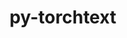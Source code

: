 ---
title: "py-torchtext"
layout: cache
categories: [package, develop]
meta: {"versions": ["0.15.2", "0.16.0"], "compilers": ["apple-clang@=14.0.0", "gcc@=11.3.0", "gcc@=11.4.0"], "oss": ["ubuntu22.04", "ventura"], "platforms": ["darwin", "linux"], "targets": ["aarch64", "x86_64_v3"], "stacks": ["ml-darwin-aarch64-mps", "ml-linux-x86_64-cpu", "ml-linux-x86_64-cuda", "root"], "num_specs": 79, "num_specs_by_stack": {"root": 79, "ml-darwin-aarch64-mps": 23, "ml-linux-x86_64-cpu": 28, "ml-linux-x86_64-cuda": 28}}
spec_details: [{"hash": "cri5cwp4z3zboxkbjv6bqapev6iythih", "compiler": "apple-clang@=14.0.0", "versions": ["0.16.0"], "os": "ventura", "platform": "darwin", "target": "aarch64", "variants": ["build_system=python_pip"], "stacks": ["root", "ml-darwin-aarch64-mps"], "size": "-", "tarball": "https://binaries.spack.io/develop/build_cache/darwin-ventura-aarch64/apple-clang-14.0.0/py-torchtext-0.16.0/darwin-ventura-aarch64-apple-clang-14.0.0-py-torchtext-0.16.0-cri5cwp4z3zboxkbjv6bqapev6iythih.spack"}, {"hash": "7tatpfkeoj3pkky5or2l3p4fxrod73zg", "compiler": "apple-clang@=14.0.0", "versions": ["0.15.2"], "os": "ventura", "platform": "darwin", "target": "aarch64", "variants": ["build_system=python_pip"], "stacks": ["root", "ml-darwin-aarch64-mps"], "size": "-", "tarball": "https://binaries.spack.io/develop/build_cache/darwin-ventura-aarch64/apple-clang-14.0.0/py-torchtext-0.15.2/darwin-ventura-aarch64-apple-clang-14.0.0-py-torchtext-0.15.2-7tatpfkeoj3pkky5or2l3p4fxrod73zg.spack"}, {"hash": "kdsdvr5nvzifgctftvaahfbhvk3xngcu", "compiler": "apple-clang@=14.0.0", "versions": ["0.15.2"], "os": "ventura", "platform": "darwin", "target": "aarch64", "variants": ["build_system=python_pip"], "stacks": ["root", "ml-darwin-aarch64-mps"], "size": "-", "tarball": "https://binaries.spack.io/develop/build_cache/darwin-ventura-aarch64/apple-clang-14.0.0/py-torchtext-0.15.2/darwin-ventura-aarch64-apple-clang-14.0.0-py-torchtext-0.15.2-kdsdvr5nvzifgctftvaahfbhvk3xngcu.spack"}, {"hash": "dhwoses22wn6ywdwcu5gu5cgvqmu2nsb", "compiler": "apple-clang@=14.0.0", "versions": ["0.15.2"], "os": "ventura", "platform": "darwin", "target": "aarch64", "variants": ["build_system=python_pip"], "stacks": ["root", "ml-darwin-aarch64-mps"], "size": "-", "tarball": "https://binaries.spack.io/develop/build_cache/darwin-ventura-aarch64/apple-clang-14.0.0/py-torchtext-0.15.2/darwin-ventura-aarch64-apple-clang-14.0.0-py-torchtext-0.15.2-dhwoses22wn6ywdwcu5gu5cgvqmu2nsb.spack"}, {"hash": "iqtvevl4x5kw6khzla7tsli5v2rhauac", "compiler": "apple-clang@=14.0.0", "versions": ["0.15.2"], "os": "ventura", "platform": "darwin", "target": "aarch64", "variants": ["build_system=python_pip"], "stacks": ["root", "ml-darwin-aarch64-mps"], "size": "-", "tarball": "https://binaries.spack.io/develop/build_cache/darwin-ventura-aarch64/apple-clang-14.0.0/py-torchtext-0.15.2/darwin-ventura-aarch64-apple-clang-14.0.0-py-torchtext-0.15.2-iqtvevl4x5kw6khzla7tsli5v2rhauac.spack"}, {"hash": "ego2m3oibe44da6z6erseter3jbct5mn", "compiler": "apple-clang@=14.0.0", "versions": ["0.15.2"], "os": "ventura", "platform": "darwin", "target": "aarch64", "variants": ["build_system=python_pip"], "stacks": ["root", "ml-darwin-aarch64-mps"], "size": "-", "tarball": "https://binaries.spack.io/develop/build_cache/darwin-ventura-aarch64/apple-clang-14.0.0/py-torchtext-0.15.2/darwin-ventura-aarch64-apple-clang-14.0.0-py-torchtext-0.15.2-ego2m3oibe44da6z6erseter3jbct5mn.spack"}, {"hash": "rksxcolthvocg4ozx6hcgwnz77du3naq", "compiler": "apple-clang@=14.0.0", "versions": ["0.15.2"], "os": "ventura", "platform": "darwin", "target": "aarch64", "variants": ["build_system=python_pip"], "stacks": ["root", "ml-darwin-aarch64-mps"], "size": "-", "tarball": "https://binaries.spack.io/develop/build_cache/darwin-ventura-aarch64/apple-clang-14.0.0/py-torchtext-0.15.2/darwin-ventura-aarch64-apple-clang-14.0.0-py-torchtext-0.15.2-rksxcolthvocg4ozx6hcgwnz77du3naq.spack"}, {"hash": "ywq5loqhmikkce2ncceec2lqsuxyu72v", "compiler": "apple-clang@=14.0.0", "versions": ["0.15.2"], "os": "ventura", "platform": "darwin", "target": "aarch64", "variants": ["build_system=python_pip"], "stacks": ["root", "ml-darwin-aarch64-mps"], "size": "-", "tarball": "https://binaries.spack.io/develop/build_cache/darwin-ventura-aarch64/apple-clang-14.0.0/py-torchtext-0.15.2/darwin-ventura-aarch64-apple-clang-14.0.0-py-torchtext-0.15.2-ywq5loqhmikkce2ncceec2lqsuxyu72v.spack"}, {"hash": "nfsv526zouzhlnr2prrp3gfnvpgc3wiu", "compiler": "apple-clang@=14.0.0", "versions": ["0.15.2"], "os": "ventura", "platform": "darwin", "target": "aarch64", "variants": ["build_system=python_pip"], "stacks": ["root", "ml-darwin-aarch64-mps"], "size": "-", "tarball": "https://binaries.spack.io/develop/build_cache/darwin-ventura-aarch64/apple-clang-14.0.0/py-torchtext-0.15.2/darwin-ventura-aarch64-apple-clang-14.0.0-py-torchtext-0.15.2-nfsv526zouzhlnr2prrp3gfnvpgc3wiu.spack"}, {"hash": "rkvgae5cstzrorx6qvc4lqfsgofzp7de", "compiler": "apple-clang@=14.0.0", "versions": ["0.15.2"], "os": "ventura", "platform": "darwin", "target": "aarch64", "variants": ["build_system=python_pip"], "stacks": ["root", "ml-darwin-aarch64-mps"], "size": "-", "tarball": "https://binaries.spack.io/develop/build_cache/darwin-ventura-aarch64/apple-clang-14.0.0/py-torchtext-0.15.2/darwin-ventura-aarch64-apple-clang-14.0.0-py-torchtext-0.15.2-rkvgae5cstzrorx6qvc4lqfsgofzp7de.spack"}, {"hash": "rp4pfgn5jszfq7vba4dhafytqt3hna5m", "compiler": "apple-clang@=14.0.0", "versions": ["0.15.2"], "os": "ventura", "platform": "darwin", "target": "aarch64", "variants": ["build_system=python_pip"], "stacks": ["root", "ml-darwin-aarch64-mps"], "size": "-", "tarball": "https://binaries.spack.io/develop/build_cache/darwin-ventura-aarch64/apple-clang-14.0.0/py-torchtext-0.15.2/darwin-ventura-aarch64-apple-clang-14.0.0-py-torchtext-0.15.2-rp4pfgn5jszfq7vba4dhafytqt3hna5m.spack"}, {"hash": "6g2rt4n44c6qbiqgncsco5c5zgbuldjh", "compiler": "apple-clang@=14.0.0", "versions": ["0.15.2"], "os": "ventura", "platform": "darwin", "target": "aarch64", "variants": ["build_system=python_pip"], "stacks": ["root", "ml-darwin-aarch64-mps"], "size": "-", "tarball": "https://binaries.spack.io/develop/build_cache/darwin-ventura-aarch64/apple-clang-14.0.0/py-torchtext-0.15.2/darwin-ventura-aarch64-apple-clang-14.0.0-py-torchtext-0.15.2-6g2rt4n44c6qbiqgncsco5c5zgbuldjh.spack"}, {"hash": "7v5p3tms3nfirpk5fvna2qttqeyc22nm", "compiler": "apple-clang@=14.0.0", "versions": ["0.15.2"], "os": "ventura", "platform": "darwin", "target": "aarch64", "variants": ["build_system=python_pip"], "stacks": ["root", "ml-darwin-aarch64-mps"], "size": "-", "tarball": "https://binaries.spack.io/develop/build_cache/darwin-ventura-aarch64/apple-clang-14.0.0/py-torchtext-0.15.2/darwin-ventura-aarch64-apple-clang-14.0.0-py-torchtext-0.15.2-7v5p3tms3nfirpk5fvna2qttqeyc22nm.spack"}, {"hash": "yjnwdb65aieizfnnu2k774acocu2ktcs", "compiler": "apple-clang@=14.0.0", "versions": ["0.15.2"], "os": "ventura", "platform": "darwin", "target": "aarch64", "variants": ["build_system=python_pip"], "stacks": ["root", "ml-darwin-aarch64-mps"], "size": "-", "tarball": "https://binaries.spack.io/develop/build_cache/darwin-ventura-aarch64/apple-clang-14.0.0/py-torchtext-0.15.2/darwin-ventura-aarch64-apple-clang-14.0.0-py-torchtext-0.15.2-yjnwdb65aieizfnnu2k774acocu2ktcs.spack"}, {"hash": "c5lx3vtt4y76vw6xnwfbgznl4mqvycc2", "compiler": "apple-clang@=14.0.0", "versions": ["0.16.0"], "os": "ventura", "platform": "darwin", "target": "aarch64", "variants": ["build_system=python_pip"], "stacks": ["root", "ml-darwin-aarch64-mps"], "size": "-", "tarball": "https://binaries.spack.io/develop/build_cache/darwin-ventura-aarch64/apple-clang-14.0.0/py-torchtext-0.16.0/darwin-ventura-aarch64-apple-clang-14.0.0-py-torchtext-0.16.0-c5lx3vtt4y76vw6xnwfbgznl4mqvycc2.spack"}, {"hash": "ulwbpnlvqruvmm6pvkhzaqhz7r4k6kdq", "compiler": "apple-clang@=14.0.0", "versions": ["0.15.2"], "os": "ventura", "platform": "darwin", "target": "aarch64", "variants": ["build_system=python_pip"], "stacks": ["root", "ml-darwin-aarch64-mps"], "size": "-", "tarball": "https://binaries.spack.io/develop/build_cache/darwin-ventura-aarch64/apple-clang-14.0.0/py-torchtext-0.15.2/darwin-ventura-aarch64-apple-clang-14.0.0-py-torchtext-0.15.2-ulwbpnlvqruvmm6pvkhzaqhz7r4k6kdq.spack"}, {"hash": "fel2ps4kx6byjonydrrazv5w6rvn4juj", "compiler": "apple-clang@=14.0.0", "versions": ["0.16.0"], "os": "ventura", "platform": "darwin", "target": "aarch64", "variants": ["build_system=python_pip"], "stacks": ["root", "ml-darwin-aarch64-mps"], "size": "-", "tarball": "https://binaries.spack.io/develop/build_cache/darwin-ventura-aarch64/apple-clang-14.0.0/py-torchtext-0.16.0/darwin-ventura-aarch64-apple-clang-14.0.0-py-torchtext-0.16.0-fel2ps4kx6byjonydrrazv5w6rvn4juj.spack"}, {"hash": "zmusgjpoyydkhreugzq2zkr4ec5ijtx6", "compiler": "apple-clang@=14.0.0", "versions": ["0.15.2"], "os": "ventura", "platform": "darwin", "target": "aarch64", "variants": ["build_system=python_pip"], "stacks": ["root", "ml-darwin-aarch64-mps"], "size": "-", "tarball": "https://binaries.spack.io/develop/build_cache/darwin-ventura-aarch64/apple-clang-14.0.0/py-torchtext-0.15.2/darwin-ventura-aarch64-apple-clang-14.0.0-py-torchtext-0.15.2-zmusgjpoyydkhreugzq2zkr4ec5ijtx6.spack"}, {"hash": "qv42rscjowrbn2sd7meiubtz7mnzo27u", "compiler": "apple-clang@=14.0.0", "versions": ["0.15.2"], "os": "ventura", "platform": "darwin", "target": "aarch64", "variants": ["build_system=python_pip"], "stacks": ["root", "ml-darwin-aarch64-mps"], "size": "-", "tarball": "https://binaries.spack.io/develop/build_cache/darwin-ventura-aarch64/apple-clang-14.0.0/py-torchtext-0.15.2/darwin-ventura-aarch64-apple-clang-14.0.0-py-torchtext-0.15.2-qv42rscjowrbn2sd7meiubtz7mnzo27u.spack"}, {"hash": "icsbrkzkpuwixo4dta5bqpu5cz7rosq5", "compiler": "apple-clang@=14.0.0", "versions": ["0.16.0"], "os": "ventura", "platform": "darwin", "target": "aarch64", "variants": ["build_system=python_pip"], "stacks": ["root", "ml-darwin-aarch64-mps"], "size": "-", "tarball": "https://binaries.spack.io/develop/build_cache/darwin-ventura-aarch64/apple-clang-14.0.0/py-torchtext-0.16.0/darwin-ventura-aarch64-apple-clang-14.0.0-py-torchtext-0.16.0-icsbrkzkpuwixo4dta5bqpu5cz7rosq5.spack"}, {"hash": "hliapzqjaei6ag6ixxcra5vwkh5pzktk", "compiler": "apple-clang@=14.0.0", "versions": ["0.16.0"], "os": "ventura", "platform": "darwin", "target": "aarch64", "variants": ["build_system=python_pip"], "stacks": ["root", "ml-darwin-aarch64-mps"], "size": "-", "tarball": "https://binaries.spack.io/develop/build_cache/darwin-ventura-aarch64/apple-clang-14.0.0/py-torchtext-0.16.0/darwin-ventura-aarch64-apple-clang-14.0.0-py-torchtext-0.16.0-hliapzqjaei6ag6ixxcra5vwkh5pzktk.spack"}, {"hash": "y7noewm57h2ac2ah5kjspp5wx4hn5t6b", "compiler": "apple-clang@=14.0.0", "versions": ["0.16.0"], "os": "ventura", "platform": "darwin", "target": "aarch64", "variants": ["build_system=python_pip"], "stacks": ["root", "ml-darwin-aarch64-mps"], "size": "-", "tarball": "https://binaries.spack.io/develop/build_cache/darwin-ventura-aarch64/apple-clang-14.0.0/py-torchtext-0.16.0/darwin-ventura-aarch64-apple-clang-14.0.0-py-torchtext-0.16.0-y7noewm57h2ac2ah5kjspp5wx4hn5t6b.spack"}, {"hash": "mqs4vtkogkjtxuejppqpltc5g6r5wnph", "compiler": "apple-clang@=14.0.0", "versions": ["0.16.0"], "os": "ventura", "platform": "darwin", "target": "aarch64", "variants": ["build_system=python_pip"], "stacks": ["root", "ml-darwin-aarch64-mps"], "size": "-", "tarball": "https://binaries.spack.io/develop/build_cache/darwin-ventura-aarch64/apple-clang-14.0.0/py-torchtext-0.16.0/darwin-ventura-aarch64-apple-clang-14.0.0-py-torchtext-0.16.0-mqs4vtkogkjtxuejppqpltc5g6r5wnph.spack"}, {"hash": "w5krctvjkbcp5zan4nlmrvatr5mrwzgf", "compiler": "gcc@=11.3.0", "versions": ["0.15.2"], "os": "ubuntu22.04", "platform": "linux", "target": "x86_64_v3", "variants": ["build_system=python_pip"], "stacks": ["ml-linux-x86_64-cpu", "root"], "size": "-", "tarball": "https://binaries.spack.io/develop/build_cache/linux-ubuntu22.04-x86_64_v3/gcc-11.3.0/py-torchtext-0.15.2/linux-ubuntu22.04-x86_64_v3-gcc-11.3.0-py-torchtext-0.15.2-w5krctvjkbcp5zan4nlmrvatr5mrwzgf.spack"}, {"hash": "aiyaw2z5xr224ae2ho6sdwcsblxp57g2", "compiler": "gcc@=11.3.0", "versions": ["0.15.2"], "os": "ubuntu22.04", "platform": "linux", "target": "x86_64_v3", "variants": ["build_system=python_pip"], "stacks": ["ml-linux-x86_64-cuda", "root"], "size": "-", "tarball": "https://binaries.spack.io/develop/build_cache/linux-ubuntu22.04-x86_64_v3/gcc-11.3.0/py-torchtext-0.15.2/linux-ubuntu22.04-x86_64_v3-gcc-11.3.0-py-torchtext-0.15.2-aiyaw2z5xr224ae2ho6sdwcsblxp57g2.spack"}, {"hash": "me5upj7aswy3i2c44b4tsxjqothxldm5", "compiler": "gcc@=11.3.0", "versions": ["0.15.2"], "os": "ubuntu22.04", "platform": "linux", "target": "x86_64_v3", "variants": ["build_system=python_pip"], "stacks": ["ml-linux-x86_64-cuda", "root"], "size": "-", "tarball": "https://binaries.spack.io/develop/build_cache/linux-ubuntu22.04-x86_64_v3/gcc-11.3.0/py-torchtext-0.15.2/linux-ubuntu22.04-x86_64_v3-gcc-11.3.0-py-torchtext-0.15.2-me5upj7aswy3i2c44b4tsxjqothxldm5.spack"}, {"hash": "aqyqeveyq673bo3yp3jjjaqficzsneyt", "compiler": "gcc@=11.3.0", "versions": ["0.15.2"], "os": "ubuntu22.04", "platform": "linux", "target": "x86_64_v3", "variants": ["build_system=python_pip"], "stacks": ["ml-linux-x86_64-cuda", "root"], "size": "-", "tarball": "https://binaries.spack.io/develop/build_cache/linux-ubuntu22.04-x86_64_v3/gcc-11.3.0/py-torchtext-0.15.2/linux-ubuntu22.04-x86_64_v3-gcc-11.3.0-py-torchtext-0.15.2-aqyqeveyq673bo3yp3jjjaqficzsneyt.spack"}, {"hash": "pr3i6t3tzxa6mw5rgokxtb3lk4q6uylw", "compiler": "gcc@=11.3.0", "versions": ["0.15.2"], "os": "ubuntu22.04", "platform": "linux", "target": "x86_64_v3", "variants": ["build_system=python_pip"], "stacks": ["ml-linux-x86_64-cuda", "root"], "size": "-", "tarball": "https://binaries.spack.io/develop/build_cache/linux-ubuntu22.04-x86_64_v3/gcc-11.3.0/py-torchtext-0.15.2/linux-ubuntu22.04-x86_64_v3-gcc-11.3.0-py-torchtext-0.15.2-pr3i6t3tzxa6mw5rgokxtb3lk4q6uylw.spack"}, {"hash": "4p5thoeef6kpsasse26akxmqcjwakoet", "compiler": "gcc@=11.3.0", "versions": ["0.15.2"], "os": "ubuntu22.04", "platform": "linux", "target": "x86_64_v3", "variants": ["build_system=python_pip"], "stacks": ["ml-linux-x86_64-cpu", "root"], "size": "-", "tarball": "https://binaries.spack.io/develop/build_cache/linux-ubuntu22.04-x86_64_v3/gcc-11.3.0/py-torchtext-0.15.2/linux-ubuntu22.04-x86_64_v3-gcc-11.3.0-py-torchtext-0.15.2-4p5thoeef6kpsasse26akxmqcjwakoet.spack"}, {"hash": "l7ac5hnt62o3oqayeedtekb56ckv2qif", "compiler": "gcc@=11.3.0", "versions": ["0.15.2"], "os": "ubuntu22.04", "platform": "linux", "target": "x86_64_v3", "variants": ["build_system=python_pip"], "stacks": ["ml-linux-x86_64-cuda", "root"], "size": "-", "tarball": "https://binaries.spack.io/develop/build_cache/linux-ubuntu22.04-x86_64_v3/gcc-11.3.0/py-torchtext-0.15.2/linux-ubuntu22.04-x86_64_v3-gcc-11.3.0-py-torchtext-0.15.2-l7ac5hnt62o3oqayeedtekb56ckv2qif.spack"}, {"hash": "b5yw3rmrfemlnuwokwyqtaktp3ysbyqx", "compiler": "gcc@=11.3.0", "versions": ["0.15.2"], "os": "ubuntu22.04", "platform": "linux", "target": "x86_64_v3", "variants": ["build_system=python_pip"], "stacks": ["ml-linux-x86_64-cuda", "root"], "size": "-", "tarball": "https://binaries.spack.io/develop/build_cache/linux-ubuntu22.04-x86_64_v3/gcc-11.3.0/py-torchtext-0.15.2/linux-ubuntu22.04-x86_64_v3-gcc-11.3.0-py-torchtext-0.15.2-b5yw3rmrfemlnuwokwyqtaktp3ysbyqx.spack"}, {"hash": "malmi6tckw6gx2wodskoee6uraw5y4r7", "compiler": "gcc@=11.3.0", "versions": ["0.15.2"], "os": "ubuntu22.04", "platform": "linux", "target": "x86_64_v3", "variants": ["build_system=python_pip"], "stacks": ["ml-linux-x86_64-cuda", "root"], "size": "-", "tarball": "https://binaries.spack.io/develop/build_cache/linux-ubuntu22.04-x86_64_v3/gcc-11.3.0/py-torchtext-0.15.2/linux-ubuntu22.04-x86_64_v3-gcc-11.3.0-py-torchtext-0.15.2-malmi6tckw6gx2wodskoee6uraw5y4r7.spack"}, {"hash": "gmg6dqtnh5wc4jg3lzmhzunv3l5jz3ak", "compiler": "gcc@=11.3.0", "versions": ["0.15.2"], "os": "ubuntu22.04", "platform": "linux", "target": "x86_64_v3", "variants": ["build_system=python_pip"], "stacks": ["ml-linux-x86_64-cpu", "root"], "size": "-", "tarball": "https://binaries.spack.io/develop/build_cache/linux-ubuntu22.04-x86_64_v3/gcc-11.3.0/py-torchtext-0.15.2/linux-ubuntu22.04-x86_64_v3-gcc-11.3.0-py-torchtext-0.15.2-gmg6dqtnh5wc4jg3lzmhzunv3l5jz3ak.spack"}, {"hash": "reqmskefrswwevowbmzvfx2spfgrcce7", "compiler": "gcc@=11.3.0", "versions": ["0.15.2"], "os": "ubuntu22.04", "platform": "linux", "target": "x86_64_v3", "variants": ["build_system=python_pip"], "stacks": ["ml-linux-x86_64-cpu", "root"], "size": "-", "tarball": "https://binaries.spack.io/develop/build_cache/linux-ubuntu22.04-x86_64_v3/gcc-11.3.0/py-torchtext-0.15.2/linux-ubuntu22.04-x86_64_v3-gcc-11.3.0-py-torchtext-0.15.2-reqmskefrswwevowbmzvfx2spfgrcce7.spack"}, {"hash": "ayg3onhuaz2gkkgbbdq6wiwhnv56kb2c", "compiler": "gcc@=11.3.0", "versions": ["0.15.2"], "os": "ubuntu22.04", "platform": "linux", "target": "x86_64_v3", "variants": ["build_system=python_pip"], "stacks": ["ml-linux-x86_64-cpu", "root"], "size": "-", "tarball": "https://binaries.spack.io/develop/build_cache/linux-ubuntu22.04-x86_64_v3/gcc-11.3.0/py-torchtext-0.15.2/linux-ubuntu22.04-x86_64_v3-gcc-11.3.0-py-torchtext-0.15.2-ayg3onhuaz2gkkgbbdq6wiwhnv56kb2c.spack"}, {"hash": "slixk7fobrrbftn73oyarchks7garrqs", "compiler": "gcc@=11.3.0", "versions": ["0.15.2"], "os": "ubuntu22.04", "platform": "linux", "target": "x86_64_v3", "variants": ["build_system=python_pip"], "stacks": ["ml-linux-x86_64-cuda", "root"], "size": "-", "tarball": "https://binaries.spack.io/develop/build_cache/linux-ubuntu22.04-x86_64_v3/gcc-11.3.0/py-torchtext-0.15.2/linux-ubuntu22.04-x86_64_v3-gcc-11.3.0-py-torchtext-0.15.2-slixk7fobrrbftn73oyarchks7garrqs.spack"}, {"hash": "7lm6efenbvgqozbgpjkaqtcwd7tpmwh2", "compiler": "gcc@=11.3.0", "versions": ["0.15.2"], "os": "ubuntu22.04", "platform": "linux", "target": "x86_64_v3", "variants": ["build_system=python_pip"], "stacks": ["ml-linux-x86_64-cuda", "root"], "size": "-", "tarball": "https://binaries.spack.io/develop/build_cache/linux-ubuntu22.04-x86_64_v3/gcc-11.3.0/py-torchtext-0.15.2/linux-ubuntu22.04-x86_64_v3-gcc-11.3.0-py-torchtext-0.15.2-7lm6efenbvgqozbgpjkaqtcwd7tpmwh2.spack"}, {"hash": "rno6kgynl2343t6xphiejtlfhmxtehqp", "compiler": "gcc@=11.3.0", "versions": ["0.15.2"], "os": "ubuntu22.04", "platform": "linux", "target": "x86_64_v3", "variants": ["build_system=python_pip"], "stacks": ["ml-linux-x86_64-cuda", "root"], "size": "-", "tarball": "https://binaries.spack.io/develop/build_cache/linux-ubuntu22.04-x86_64_v3/gcc-11.3.0/py-torchtext-0.15.2/linux-ubuntu22.04-x86_64_v3-gcc-11.3.0-py-torchtext-0.15.2-rno6kgynl2343t6xphiejtlfhmxtehqp.spack"}, {"hash": "iebs3xtfcpq2zalersp3e3owmg34pbjc", "compiler": "gcc@=11.3.0", "versions": ["0.15.2"], "os": "ubuntu22.04", "platform": "linux", "target": "x86_64_v3", "variants": ["build_system=python_pip"], "stacks": ["ml-linux-x86_64-cpu", "root"], "size": "-", "tarball": "https://binaries.spack.io/develop/build_cache/linux-ubuntu22.04-x86_64_v3/gcc-11.3.0/py-torchtext-0.15.2/linux-ubuntu22.04-x86_64_v3-gcc-11.3.0-py-torchtext-0.15.2-iebs3xtfcpq2zalersp3e3owmg34pbjc.spack"}, {"hash": "vpmuysu7utjgklkxximdu7qvwc42xwyo", "compiler": "gcc@=11.3.0", "versions": ["0.15.2"], "os": "ubuntu22.04", "platform": "linux", "target": "x86_64_v3", "variants": ["build_system=python_pip"], "stacks": ["ml-linux-x86_64-cpu", "root"], "size": "-", "tarball": "https://binaries.spack.io/develop/build_cache/linux-ubuntu22.04-x86_64_v3/gcc-11.3.0/py-torchtext-0.15.2/linux-ubuntu22.04-x86_64_v3-gcc-11.3.0-py-torchtext-0.15.2-vpmuysu7utjgklkxximdu7qvwc42xwyo.spack"}, {"hash": "etmd36vj2aqjt2t7iwmxw5dudensaxim", "compiler": "gcc@=11.3.0", "versions": ["0.15.2"], "os": "ubuntu22.04", "platform": "linux", "target": "x86_64_v3", "variants": ["build_system=python_pip"], "stacks": ["ml-linux-x86_64-cpu", "root"], "size": "-", "tarball": "https://binaries.spack.io/develop/build_cache/linux-ubuntu22.04-x86_64_v3/gcc-11.3.0/py-torchtext-0.15.2/linux-ubuntu22.04-x86_64_v3-gcc-11.3.0-py-torchtext-0.15.2-etmd36vj2aqjt2t7iwmxw5dudensaxim.spack"}, {"hash": "veuzqfq7xdvffb7z3jtzkyhsv4s3hpy2", "compiler": "gcc@=11.3.0", "versions": ["0.15.2"], "os": "ubuntu22.04", "platform": "linux", "target": "x86_64_v3", "variants": ["build_system=python_pip"], "stacks": ["ml-linux-x86_64-cuda", "root"], "size": "-", "tarball": "https://binaries.spack.io/develop/build_cache/linux-ubuntu22.04-x86_64_v3/gcc-11.3.0/py-torchtext-0.15.2/linux-ubuntu22.04-x86_64_v3-gcc-11.3.0-py-torchtext-0.15.2-veuzqfq7xdvffb7z3jtzkyhsv4s3hpy2.spack"}, {"hash": "jaqk6gqaahwcxokxxrdh5dhlcev6l3z7", "compiler": "gcc@=11.3.0", "versions": ["0.15.2"], "os": "ubuntu22.04", "platform": "linux", "target": "x86_64_v3", "variants": ["build_system=python_pip"], "stacks": ["ml-linux-x86_64-cpu", "root"], "size": "-", "tarball": "https://binaries.spack.io/develop/build_cache/linux-ubuntu22.04-x86_64_v3/gcc-11.3.0/py-torchtext-0.15.2/linux-ubuntu22.04-x86_64_v3-gcc-11.3.0-py-torchtext-0.15.2-jaqk6gqaahwcxokxxrdh5dhlcev6l3z7.spack"}, {"hash": "tmj7d77uhygkhyz2vurysv22phcmn7om", "compiler": "gcc@=11.3.0", "versions": ["0.15.2"], "os": "ubuntu22.04", "platform": "linux", "target": "x86_64_v3", "variants": ["build_system=python_pip"], "stacks": ["ml-linux-x86_64-cpu", "root"], "size": "-", "tarball": "https://binaries.spack.io/develop/build_cache/linux-ubuntu22.04-x86_64_v3/gcc-11.3.0/py-torchtext-0.15.2/linux-ubuntu22.04-x86_64_v3-gcc-11.3.0-py-torchtext-0.15.2-tmj7d77uhygkhyz2vurysv22phcmn7om.spack"}, {"hash": "apvfqxf5turdtq536wgicjdyku6lqt27", "compiler": "gcc@=11.3.0", "versions": ["0.15.2"], "os": "ubuntu22.04", "platform": "linux", "target": "x86_64_v3", "variants": ["build_system=python_pip"], "stacks": ["ml-linux-x86_64-cpu", "root"], "size": "-", "tarball": "https://binaries.spack.io/develop/build_cache/linux-ubuntu22.04-x86_64_v3/gcc-11.3.0/py-torchtext-0.15.2/linux-ubuntu22.04-x86_64_v3-gcc-11.3.0-py-torchtext-0.15.2-apvfqxf5turdtq536wgicjdyku6lqt27.spack"}, {"hash": "uveiwopxv2thivvlvb26m6zu4mpprg3a", "compiler": "gcc@=11.3.0", "versions": ["0.15.2"], "os": "ubuntu22.04", "platform": "linux", "target": "x86_64_v3", "variants": ["build_system=python_pip"], "stacks": ["ml-linux-x86_64-cuda", "root"], "size": "-", "tarball": "https://binaries.spack.io/develop/build_cache/linux-ubuntu22.04-x86_64_v3/gcc-11.3.0/py-torchtext-0.15.2/linux-ubuntu22.04-x86_64_v3-gcc-11.3.0-py-torchtext-0.15.2-uveiwopxv2thivvlvb26m6zu4mpprg3a.spack"}, {"hash": "imdgo74cfe7dpman3xs3tof67csos6r4", "compiler": "gcc@=11.3.0", "versions": ["0.15.2"], "os": "ubuntu22.04", "platform": "linux", "target": "x86_64_v3", "variants": ["build_system=python_pip"], "stacks": ["ml-linux-x86_64-cpu", "root"], "size": "-", "tarball": "https://binaries.spack.io/develop/build_cache/linux-ubuntu22.04-x86_64_v3/gcc-11.3.0/py-torchtext-0.15.2/linux-ubuntu22.04-x86_64_v3-gcc-11.3.0-py-torchtext-0.15.2-imdgo74cfe7dpman3xs3tof67csos6r4.spack"}, {"hash": "wjs2a3in76tljpwiwn6cyka3vu3zuaus", "compiler": "gcc@=11.3.0", "versions": ["0.15.2"], "os": "ubuntu22.04", "platform": "linux", "target": "x86_64_v3", "variants": ["build_system=python_pip"], "stacks": ["ml-linux-x86_64-cuda", "root"], "size": "-", "tarball": "https://binaries.spack.io/develop/build_cache/linux-ubuntu22.04-x86_64_v3/gcc-11.3.0/py-torchtext-0.15.2/linux-ubuntu22.04-x86_64_v3-gcc-11.3.0-py-torchtext-0.15.2-wjs2a3in76tljpwiwn6cyka3vu3zuaus.spack"}, {"hash": "gno44bizevpn6on5kkrixvthudoop2a4", "compiler": "gcc@=11.3.0", "versions": ["0.15.2"], "os": "ubuntu22.04", "platform": "linux", "target": "x86_64_v3", "variants": ["build_system=python_pip"], "stacks": ["ml-linux-x86_64-cpu", "root"], "size": "-", "tarball": "https://binaries.spack.io/develop/build_cache/linux-ubuntu22.04-x86_64_v3/gcc-11.3.0/py-torchtext-0.15.2/linux-ubuntu22.04-x86_64_v3-gcc-11.3.0-py-torchtext-0.15.2-gno44bizevpn6on5kkrixvthudoop2a4.spack"}, {"hash": "v2xi6nhbtcwrovxzqexlf4xrjlfhund3", "compiler": "gcc@=11.3.0", "versions": ["0.15.2"], "os": "ubuntu22.04", "platform": "linux", "target": "x86_64_v3", "variants": ["build_system=python_pip"], "stacks": ["ml-linux-x86_64-cpu", "root"], "size": "-", "tarball": "https://binaries.spack.io/develop/build_cache/linux-ubuntu22.04-x86_64_v3/gcc-11.3.0/py-torchtext-0.15.2/linux-ubuntu22.04-x86_64_v3-gcc-11.3.0-py-torchtext-0.15.2-v2xi6nhbtcwrovxzqexlf4xrjlfhund3.spack"}, {"hash": "mkqryi6scdkxz33k7xctclg27bsne3cg", "compiler": "gcc@=11.3.0", "versions": ["0.15.2"], "os": "ubuntu22.04", "platform": "linux", "target": "x86_64_v3", "variants": ["build_system=python_pip"], "stacks": ["ml-linux-x86_64-cuda", "root"], "size": "-", "tarball": "https://binaries.spack.io/develop/build_cache/linux-ubuntu22.04-x86_64_v3/gcc-11.3.0/py-torchtext-0.15.2/linux-ubuntu22.04-x86_64_v3-gcc-11.3.0-py-torchtext-0.15.2-mkqryi6scdkxz33k7xctclg27bsne3cg.spack"}, {"hash": "vu72w5eu5fwrz36wk5hjcmbrl6hzprcp", "compiler": "gcc@=11.3.0", "versions": ["0.15.2"], "os": "ubuntu22.04", "platform": "linux", "target": "x86_64_v3", "variants": ["build_system=python_pip"], "stacks": ["ml-linux-x86_64-cuda", "root"], "size": "-", "tarball": "https://binaries.spack.io/develop/build_cache/linux-ubuntu22.04-x86_64_v3/gcc-11.3.0/py-torchtext-0.15.2/linux-ubuntu22.04-x86_64_v3-gcc-11.3.0-py-torchtext-0.15.2-vu72w5eu5fwrz36wk5hjcmbrl6hzprcp.spack"}, {"hash": "m3b676x67tufczohwhdnqzr6kygjx33q", "compiler": "gcc@=11.3.0", "versions": ["0.15.2"], "os": "ubuntu22.04", "platform": "linux", "target": "x86_64_v3", "variants": ["build_system=python_pip"], "stacks": ["ml-linux-x86_64-cuda", "root"], "size": "-", "tarball": "https://binaries.spack.io/develop/build_cache/linux-ubuntu22.04-x86_64_v3/gcc-11.3.0/py-torchtext-0.15.2/linux-ubuntu22.04-x86_64_v3-gcc-11.3.0-py-torchtext-0.15.2-m3b676x67tufczohwhdnqzr6kygjx33q.spack"}, {"hash": "xzuolvpzu3ytuapcjdifremq3daqr5wc", "compiler": "gcc@=11.3.0", "versions": ["0.15.2"], "os": "ubuntu22.04", "platform": "linux", "target": "x86_64_v3", "variants": ["build_system=python_pip"], "stacks": ["ml-linux-x86_64-cpu", "root"], "size": "-", "tarball": "https://binaries.spack.io/develop/build_cache/linux-ubuntu22.04-x86_64_v3/gcc-11.3.0/py-torchtext-0.15.2/linux-ubuntu22.04-x86_64_v3-gcc-11.3.0-py-torchtext-0.15.2-xzuolvpzu3ytuapcjdifremq3daqr5wc.spack"}, {"hash": "qzyq3sdkqgebsc3pymfndr5mscxp7vxz", "compiler": "gcc@=11.3.0", "versions": ["0.15.2"], "os": "ubuntu22.04", "platform": "linux", "target": "x86_64_v3", "variants": ["build_system=python_pip"], "stacks": ["ml-linux-x86_64-cuda", "root"], "size": "-", "tarball": "https://binaries.spack.io/develop/build_cache/linux-ubuntu22.04-x86_64_v3/gcc-11.3.0/py-torchtext-0.15.2/linux-ubuntu22.04-x86_64_v3-gcc-11.3.0-py-torchtext-0.15.2-qzyq3sdkqgebsc3pymfndr5mscxp7vxz.spack"}, {"hash": "2rusanlasjkw75ggdtk4kbpdewmfb257", "compiler": "gcc@=11.3.0", "versions": ["0.16.0"], "os": "ubuntu22.04", "platform": "linux", "target": "x86_64_v3", "variants": ["build_system=python_pip"], "stacks": ["ml-linux-x86_64-cuda", "root"], "size": "-", "tarball": "https://binaries.spack.io/develop/build_cache/linux-ubuntu22.04-x86_64_v3/gcc-11.3.0/py-torchtext-0.16.0/linux-ubuntu22.04-x86_64_v3-gcc-11.3.0-py-torchtext-0.16.0-2rusanlasjkw75ggdtk4kbpdewmfb257.spack"}, {"hash": "ykduufj7guc4c6xyggetwuprwiojzrag", "compiler": "gcc@=11.3.0", "versions": ["0.15.2"], "os": "ubuntu22.04", "platform": "linux", "target": "x86_64_v3", "variants": ["build_system=python_pip"], "stacks": ["ml-linux-x86_64-cuda", "root"], "size": "-", "tarball": "https://binaries.spack.io/develop/build_cache/linux-ubuntu22.04-x86_64_v3/gcc-11.3.0/py-torchtext-0.15.2/linux-ubuntu22.04-x86_64_v3-gcc-11.3.0-py-torchtext-0.15.2-ykduufj7guc4c6xyggetwuprwiojzrag.spack"}, {"hash": "lelwhiiweuj7li6i4hqf2afimt6skac7", "compiler": "gcc@=11.3.0", "versions": ["0.16.0"], "os": "ubuntu22.04", "platform": "linux", "target": "x86_64_v3", "variants": ["build_system=python_pip"], "stacks": ["ml-linux-x86_64-cuda", "root"], "size": "-", "tarball": "https://binaries.spack.io/develop/build_cache/linux-ubuntu22.04-x86_64_v3/gcc-11.3.0/py-torchtext-0.16.0/linux-ubuntu22.04-x86_64_v3-gcc-11.3.0-py-torchtext-0.16.0-lelwhiiweuj7li6i4hqf2afimt6skac7.spack"}, {"hash": "5rtvsjthp2jincjscu7nswwhiuzj6aew", "compiler": "gcc@=11.3.0", "versions": ["0.16.0"], "os": "ubuntu22.04", "platform": "linux", "target": "x86_64_v3", "variants": ["build_system=python_pip"], "stacks": ["ml-linux-x86_64-cuda", "root"], "size": "-", "tarball": "https://binaries.spack.io/develop/build_cache/linux-ubuntu22.04-x86_64_v3/gcc-11.3.0/py-torchtext-0.16.0/linux-ubuntu22.04-x86_64_v3-gcc-11.3.0-py-torchtext-0.16.0-5rtvsjthp2jincjscu7nswwhiuzj6aew.spack"}, {"hash": "zntcfkuubh2bql6qajlqsnqw2gz4bgft", "compiler": "gcc@=11.3.0", "versions": ["0.15.2"], "os": "ubuntu22.04", "platform": "linux", "target": "x86_64_v3", "variants": ["build_system=python_pip"], "stacks": ["ml-linux-x86_64-cpu", "root"], "size": "-", "tarball": "https://binaries.spack.io/develop/build_cache/linux-ubuntu22.04-x86_64_v3/gcc-11.3.0/py-torchtext-0.15.2/linux-ubuntu22.04-x86_64_v3-gcc-11.3.0-py-torchtext-0.15.2-zntcfkuubh2bql6qajlqsnqw2gz4bgft.spack"}, {"hash": "aa2as4k432sbbugwgdwgtn5e7gftzziv", "compiler": "gcc@=11.3.0", "versions": ["0.16.0"], "os": "ubuntu22.04", "platform": "linux", "target": "x86_64_v3", "variants": ["build_system=python_pip"], "stacks": ["ml-linux-x86_64-cuda", "root"], "size": "-", "tarball": "https://binaries.spack.io/develop/build_cache/linux-ubuntu22.04-x86_64_v3/gcc-11.3.0/py-torchtext-0.16.0/linux-ubuntu22.04-x86_64_v3-gcc-11.3.0-py-torchtext-0.16.0-aa2as4k432sbbugwgdwgtn5e7gftzziv.spack"}, {"hash": "wmomjdpd6o4nztlcdmw5tbgc5nwyngb5", "compiler": "gcc@=11.3.0", "versions": ["0.15.2"], "os": "ubuntu22.04", "platform": "linux", "target": "x86_64_v3", "variants": ["build_system=python_pip"], "stacks": ["ml-linux-x86_64-cpu", "root"], "size": "-", "tarball": "https://binaries.spack.io/develop/build_cache/linux-ubuntu22.04-x86_64_v3/gcc-11.3.0/py-torchtext-0.15.2/linux-ubuntu22.04-x86_64_v3-gcc-11.3.0-py-torchtext-0.15.2-wmomjdpd6o4nztlcdmw5tbgc5nwyngb5.spack"}, {"hash": "7qlv345udjvopciyvr3ebq6jj7lcy375", "compiler": "gcc@=11.3.0", "versions": ["0.16.0"], "os": "ubuntu22.04", "platform": "linux", "target": "x86_64_v3", "variants": ["build_system=python_pip"], "stacks": ["ml-linux-x86_64-cuda", "root"], "size": "-", "tarball": "https://binaries.spack.io/develop/build_cache/linux-ubuntu22.04-x86_64_v3/gcc-11.3.0/py-torchtext-0.16.0/linux-ubuntu22.04-x86_64_v3-gcc-11.3.0-py-torchtext-0.16.0-7qlv345udjvopciyvr3ebq6jj7lcy375.spack"}, {"hash": "6cys6zvvxc2obx4sovkzdmjaebd3nnsi", "compiler": "gcc@=11.3.0", "versions": ["0.16.0"], "os": "ubuntu22.04", "platform": "linux", "target": "x86_64_v3", "variants": ["build_system=python_pip"], "stacks": ["ml-linux-x86_64-cpu", "root"], "size": "-", "tarball": "https://binaries.spack.io/develop/build_cache/linux-ubuntu22.04-x86_64_v3/gcc-11.3.0/py-torchtext-0.16.0/linux-ubuntu22.04-x86_64_v3-gcc-11.3.0-py-torchtext-0.16.0-6cys6zvvxc2obx4sovkzdmjaebd3nnsi.spack"}, {"hash": "ans2cfrbuwacorayg42enna3oj363msl", "compiler": "gcc@=11.3.0", "versions": ["0.16.0"], "os": "ubuntu22.04", "platform": "linux", "target": "x86_64_v3", "variants": ["build_system=python_pip"], "stacks": ["ml-linux-x86_64-cuda", "root"], "size": "-", "tarball": "https://binaries.spack.io/develop/build_cache/linux-ubuntu22.04-x86_64_v3/gcc-11.3.0/py-torchtext-0.16.0/linux-ubuntu22.04-x86_64_v3-gcc-11.3.0-py-torchtext-0.16.0-ans2cfrbuwacorayg42enna3oj363msl.spack"}, {"hash": "4wtz5k4eg6xvfe2yy4qejrobbjwvfmlr", "compiler": "gcc@=11.3.0", "versions": ["0.16.0"], "os": "ubuntu22.04", "platform": "linux", "target": "x86_64_v3", "variants": ["build_system=python_pip"], "stacks": ["ml-linux-x86_64-cpu", "root"], "size": "-", "tarball": "https://binaries.spack.io/develop/build_cache/linux-ubuntu22.04-x86_64_v3/gcc-11.3.0/py-torchtext-0.16.0/linux-ubuntu22.04-x86_64_v3-gcc-11.3.0-py-torchtext-0.16.0-4wtz5k4eg6xvfe2yy4qejrobbjwvfmlr.spack"}, {"hash": "bz4lw7mqdpvzdhkq5jqclus5bgwq367g", "compiler": "gcc@=11.3.0", "versions": ["0.16.0"], "os": "ubuntu22.04", "platform": "linux", "target": "x86_64_v3", "variants": ["build_system=python_pip"], "stacks": ["ml-linux-x86_64-cpu", "root"], "size": "-", "tarball": "https://binaries.spack.io/develop/build_cache/linux-ubuntu22.04-x86_64_v3/gcc-11.3.0/py-torchtext-0.16.0/linux-ubuntu22.04-x86_64_v3-gcc-11.3.0-py-torchtext-0.16.0-bz4lw7mqdpvzdhkq5jqclus5bgwq367g.spack"}, {"hash": "evhpcuabnz7cqj3wu72zbnctqa563vhn", "compiler": "gcc@=11.3.0", "versions": ["0.16.0"], "os": "ubuntu22.04", "platform": "linux", "target": "x86_64_v3", "variants": ["build_system=python_pip"], "stacks": ["ml-linux-x86_64-cpu", "root"], "size": "-", "tarball": "https://binaries.spack.io/develop/build_cache/linux-ubuntu22.04-x86_64_v3/gcc-11.3.0/py-torchtext-0.16.0/linux-ubuntu22.04-x86_64_v3-gcc-11.3.0-py-torchtext-0.16.0-evhpcuabnz7cqj3wu72zbnctqa563vhn.spack"}, {"hash": "ozmqtzcrk2ye4orex2twogrmxg5m2i5w", "compiler": "gcc@=11.3.0", "versions": ["0.16.0"], "os": "ubuntu22.04", "platform": "linux", "target": "x86_64_v3", "variants": ["build_system=python_pip"], "stacks": ["ml-linux-x86_64-cpu", "root"], "size": "-", "tarball": "https://binaries.spack.io/develop/build_cache/linux-ubuntu22.04-x86_64_v3/gcc-11.3.0/py-torchtext-0.16.0/linux-ubuntu22.04-x86_64_v3-gcc-11.3.0-py-torchtext-0.16.0-ozmqtzcrk2ye4orex2twogrmxg5m2i5w.spack"}, {"hash": "sejkyiujvlddu25vpv3yniqjeyexsmvs", "compiler": "gcc@=11.3.0", "versions": ["0.16.0"], "os": "ubuntu22.04", "platform": "linux", "target": "x86_64_v3", "variants": ["build_system=python_pip"], "stacks": ["ml-linux-x86_64-cpu", "root"], "size": "-", "tarball": "https://binaries.spack.io/develop/build_cache/linux-ubuntu22.04-x86_64_v3/gcc-11.3.0/py-torchtext-0.16.0/linux-ubuntu22.04-x86_64_v3-gcc-11.3.0-py-torchtext-0.16.0-sejkyiujvlddu25vpv3yniqjeyexsmvs.spack"}, {"hash": "sfjk4yln7dgswn56zdgluo7qnbzzze2l", "compiler": "gcc@=11.3.0", "versions": ["0.16.0"], "os": "ubuntu22.04", "platform": "linux", "target": "x86_64_v3", "variants": ["build_system=python_pip"], "stacks": ["ml-linux-x86_64-cuda", "root"], "size": "-", "tarball": "https://binaries.spack.io/develop/build_cache/linux-ubuntu22.04-x86_64_v3/gcc-11.3.0/py-torchtext-0.16.0/linux-ubuntu22.04-x86_64_v3-gcc-11.3.0-py-torchtext-0.16.0-sfjk4yln7dgswn56zdgluo7qnbzzze2l.spack"}, {"hash": "sreyaefewkh6rnvvftnpwko3gf7rjxuh", "compiler": "gcc@=11.3.0", "versions": ["0.16.0"], "os": "ubuntu22.04", "platform": "linux", "target": "x86_64_v3", "variants": ["build_system=python_pip"], "stacks": ["ml-linux-x86_64-cpu", "root"], "size": "-", "tarball": "https://binaries.spack.io/develop/build_cache/linux-ubuntu22.04-x86_64_v3/gcc-11.3.0/py-torchtext-0.16.0/linux-ubuntu22.04-x86_64_v3-gcc-11.3.0-py-torchtext-0.16.0-sreyaefewkh6rnvvftnpwko3gf7rjxuh.spack"}, {"hash": "472bkjshd4lvpt2fweam7qjxs7huomfe", "compiler": "gcc@=11.4.0", "versions": ["0.15.2"], "os": "ubuntu22.04", "platform": "linux", "target": "x86_64_v3", "variants": ["build_system=python_pip"], "stacks": ["ml-linux-x86_64-cpu", "root"], "size": "-", "tarball": "https://binaries.spack.io/develop/build_cache/linux-ubuntu22.04-x86_64_v3/gcc-11.4.0/py-torchtext-0.15.2/linux-ubuntu22.04-x86_64_v3-gcc-11.4.0-py-torchtext-0.15.2-472bkjshd4lvpt2fweam7qjxs7huomfe.spack"}, {"hash": "hp5g4oblllxfeppndeplbnqz67yc66hk", "compiler": "gcc@=11.4.0", "versions": ["0.15.2"], "os": "ubuntu22.04", "platform": "linux", "target": "x86_64_v3", "variants": ["build_system=python_pip"], "stacks": ["ml-linux-x86_64-cuda", "root"], "size": "-", "tarball": "https://binaries.spack.io/develop/build_cache/linux-ubuntu22.04-x86_64_v3/gcc-11.4.0/py-torchtext-0.15.2/linux-ubuntu22.04-x86_64_v3-gcc-11.4.0-py-torchtext-0.15.2-hp5g4oblllxfeppndeplbnqz67yc66hk.spack"}, {"hash": "iwsypiycpfto54xntvuls4rpj4daa3yk", "compiler": "gcc@=11.4.0", "versions": ["0.15.2"], "os": "ubuntu22.04", "platform": "linux", "target": "x86_64_v3", "variants": ["build_system=python_pip"], "stacks": ["ml-linux-x86_64-cpu", "root"], "size": "-", "tarball": "https://binaries.spack.io/develop/build_cache/linux-ubuntu22.04-x86_64_v3/gcc-11.4.0/py-torchtext-0.15.2/linux-ubuntu22.04-x86_64_v3-gcc-11.4.0-py-torchtext-0.15.2-iwsypiycpfto54xntvuls4rpj4daa3yk.spack"}, {"hash": "v3bjsdxxgky64uhmtqtwbxvgohbyls6e", "compiler": "gcc@=11.4.0", "versions": ["0.15.2"], "os": "ubuntu22.04", "platform": "linux", "target": "x86_64_v3", "variants": ["build_system=python_pip"], "stacks": ["ml-linux-x86_64-cpu", "root"], "size": "-", "tarball": "https://binaries.spack.io/develop/build_cache/linux-ubuntu22.04-x86_64_v3/gcc-11.4.0/py-torchtext-0.15.2/linux-ubuntu22.04-x86_64_v3-gcc-11.4.0-py-torchtext-0.15.2-v3bjsdxxgky64uhmtqtwbxvgohbyls6e.spack"}, {"hash": "w2ijvdmtff5hg25l23iyprbnou5s473b", "compiler": "gcc@=11.4.0", "versions": ["0.15.2"], "os": "ubuntu22.04", "platform": "linux", "target": "x86_64_v3", "variants": ["build_system=python_pip"], "stacks": ["ml-linux-x86_64-cuda", "root"], "size": "-", "tarball": "https://binaries.spack.io/develop/build_cache/linux-ubuntu22.04-x86_64_v3/gcc-11.4.0/py-torchtext-0.15.2/linux-ubuntu22.04-x86_64_v3-gcc-11.4.0-py-torchtext-0.15.2-w2ijvdmtff5hg25l23iyprbnou5s473b.spack"}, {"hash": "tzk3mrkew6c4ydlloq5z7e4epqepshjw", "compiler": "gcc@=11.4.0", "versions": ["0.15.2"], "os": "ubuntu22.04", "platform": "linux", "target": "x86_64_v3", "variants": ["build_system=python_pip"], "stacks": ["ml-linux-x86_64-cpu", "root"], "size": "-", "tarball": "https://binaries.spack.io/develop/build_cache/linux-ubuntu22.04-x86_64_v3/gcc-11.4.0/py-torchtext-0.15.2/linux-ubuntu22.04-x86_64_v3-gcc-11.4.0-py-torchtext-0.15.2-tzk3mrkew6c4ydlloq5z7e4epqepshjw.spack"}, {"hash": "jmnlpmqebi7qn5lygvimv2etxpqajqui", "compiler": "gcc@=11.4.0", "versions": ["0.15.2"], "os": "ubuntu22.04", "platform": "linux", "target": "x86_64_v3", "variants": ["build_system=python_pip"], "stacks": ["ml-linux-x86_64-cuda", "root"], "size": "-", "tarball": "https://binaries.spack.io/develop/build_cache/linux-ubuntu22.04-x86_64_v3/gcc-11.4.0/py-torchtext-0.15.2/linux-ubuntu22.04-x86_64_v3-gcc-11.4.0-py-torchtext-0.15.2-jmnlpmqebi7qn5lygvimv2etxpqajqui.spack"}]
---